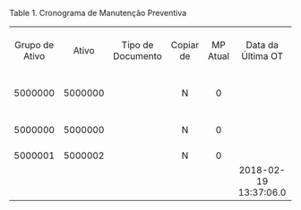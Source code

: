 <div id="d412726e1" class="table">

<div class="table-title">

Table 1. Cronograma de Manutenção
Preventiva

</div>

<div class="table-contents">

|                |         |                   |           |          |                       |                              |                       |                          |           |                     |                     |           |                |           |                |                                  |                                     |                        |                      |            |            |                     |      |       |
| :------------: | :-----: | :---------------: | :-------: | :------: | :-------------------: | :--------------------------: | :-------------------: | :----------------------: | :-------: | :-----------------: | :-----------------: | :-------: | :------------: | :-------: | :------------: | :------------------------------: | :---------------------------------: | :--------------------: | :------------------: | :--------: | :--------: | :-----------------: | :--: | :---: |
| Grupo de Ativo |  Ativo  | Tipo de Documento | Copiar de | MP Atual |   Data da Última OT   | Data do último processamento | Última Execução de MP | Data da Próxima Execução | Descrição | Estado do Documento | Número do Documento | Intervalo | Registro Filho | Última MP | Última Leitura | Checklist de Processos (Padrões) | Cronograma de Manutenção Preventiva | Cronograma de MP (Pai) | Métrica de Prevenção | Próxima MP | Prioridade | Tipo da Programação | Uso  | Faixa |
|    5000000     | 5000000 |                   |     N     |    0     |                       |    2018-01-19 00:00:00.0     | 2018-01-19 00:00:00.0 |  2018-01-29 00:00:00.0   |           |         AT          |       1000000       |   10.0    |     false      |     0     |       0        |                                  |               5000000               |                        |                      |     0      |            |          C          |  0   |   0   |
|    5000000     | 5000000 |                   |     N     |    0     |                       |    2018-01-24 00:00:00.0     | 2018-01-24 00:00:00.0 |                          |           |         AT          |       1000001       |    10     |     false      |   42.00   |       0        |                                  |               5000001               |                        |       5000001        |   52.00    |            |          M          | 4.67 |   5   |
|    5000001     | 5000002 |                   |     N     |    0     |                       |                              |                       |                          |           |         AT          |       1000002       |     0     |     false      |     0     |       0        |                                  |               5000002               |                        |       5000001        |     0      |            |          M          |  0   |   0   |
|                |         |                   |           |          | 2018-02-19 13:37:06.0 |                              |                       |                          |           |         AT          |       1000003       |           |                |           |                |                                  |               5000003               |                        |                      |            |            |          M          |      |       |

</div>

</div>
